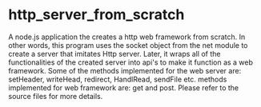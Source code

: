 # http_server_from_scratch
A node.js application the creates a http web framework from scratch. In other words, this program uses the socket object from the
net module to create a server that imitates Http server. Later, it wraps all of the functionalities of the created server into api's to make
it function as a web framework.
Some of the methods implemented for the web server are: setHeader, writeHead, redirect, HandlRead, sendFile etc.
methods implemented for web framework are: get and post.
Please refer to the source files for more details.

